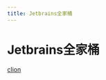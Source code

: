```yaml
---
title: Jetbrains全家桶
---
```


# Jetbrains全家桶

[clion](Jetbrains全家桶/clion%208caa7f9c08114955805c1430e281a649.md)